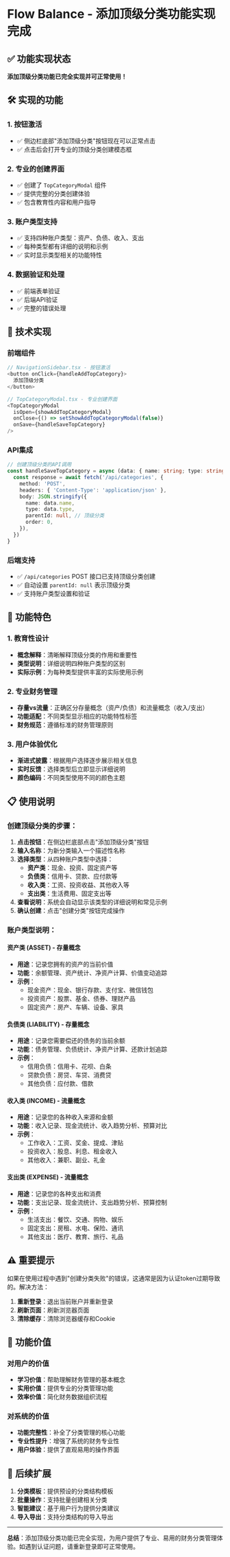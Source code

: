 # Flow Balance - 添加顶级分类功能实现完成

## ✅ 功能实现状态

**添加顶级分类功能已完全实现并可正常使用！**

## 🛠️ 实现的功能

### 1. 按钮激活

- ✅ 侧边栏底部"添加顶级分类"按钮现在可以正常点击
- ✅ 点击后会打开专业的顶级分类创建模态框

### 2. 专业的创建界面

- ✅ 创建了 `TopCategoryModal` 组件
- ✅ 提供完整的分类创建体验
- ✅ 包含教育性内容和用户指导

### 3. 账户类型支持

- ✅ 支持四种账户类型：资产、负债、收入、支出
- ✅ 每种类型都有详细的说明和示例
- ✅ 实时显示类型相关的功能特性

### 4. 数据验证和处理

- ✅ 前端表单验证
- ✅ 后端API验证
- ✅ 完整的错误处理

## 🔧 技术实现

### 前端组件

```typescript
// NavigationSidebar.tsx - 按钮激活
<button onClick={handleAddTopCategory}>
  添加顶级分类
</button>

// TopCategoryModal.tsx - 专业创建界面
<TopCategoryModal
  isOpen={showAddTopCategoryModal}
  onClose={() => setShowAddTopCategoryModal(false)}
  onSave={handleSaveTopCategory}
/>
```

### API集成

```typescript
// 创建顶级分类的API调用
const handleSaveTopCategory = async (data: { name: string; type: string }) => {
  const response = await fetch('/api/categories', {
    method: 'POST',
    headers: { 'Content-Type': 'application/json' },
    body: JSON.stringify({
      name: data.name,
      type: data.type,
      parentId: null, // 顶级分类
      order: 0,
    }),
  })
}
```

### 后端支持

- ✅ `/api/categories` POST 接口已支持顶级分类创建
- ✅ 自动设置 `parentId: null` 表示顶级分类
- ✅ 支持账户类型设置和验证

## 🎯 功能特色

### 1. 教育性设计

- **概念解释**：清晰解释顶级分类的作用和重要性
- **类型说明**：详细说明四种账户类型的区别
- **实际示例**：为每种类型提供丰富的实际使用示例

### 2. 专业财务管理

- **存量vs流量**：正确区分存量概念（资产/负债）和流量概念（收入/支出）
- **功能适配**：不同类型显示相应的功能特性标签
- **财务规范**：遵循标准的财务管理原则

### 3. 用户体验优化

- **渐进式披露**：根据用户选择逐步展示相关信息
- **实时反馈**：选择类型后立即显示详细说明
- **颜色编码**：不同类型使用不同的颜色主题

## 📋 使用说明

### 创建顶级分类的步骤：

1. **点击按钮**：在侧边栏底部点击"添加顶级分类"按钮
2. **输入名称**：为新分类输入一个描述性名称
3. **选择类型**：从四种账户类型中选择：
   - **资产类**：现金、投资、固定资产等
   - **负债类**：信用卡、贷款、应付款等
   - **收入类**：工资、投资收益、其他收入等
   - **支出类**：生活费用、固定支出等
4. **查看说明**：系统会自动显示该类型的详细说明和常见示例
5. **确认创建**：点击"创建分类"按钮完成操作

### 账户类型说明：

#### 资产类 (ASSET) - 存量概念

- **用途**：记录您拥有的资产的当前价值
- **功能**：余额管理、资产统计、净资产计算、价值变动追踪
- **示例**：
  - 现金资产：现金、银行存款、支付宝、微信钱包
  - 投资资产：股票、基金、债券、理财产品
  - 固定资产：房产、车辆、设备、家具

#### 负债类 (LIABILITY) - 存量概念

- **用途**：记录您需要偿还的债务的当前余额
- **功能**：债务管理、负债统计、净资产计算、还款计划追踪
- **示例**：
  - 信用负债：信用卡、花呗、白条
  - 贷款负债：房贷、车贷、消费贷
  - 其他负债：应付款、借款

#### 收入类 (INCOME) - 流量概念

- **用途**：记录您的各种收入来源和金额
- **功能**：收入记录、现金流统计、收入趋势分析、预算对比
- **示例**：
  - 工作收入：工资、奖金、提成、津贴
  - 投资收入：股息、利息、租金收入
  - 其他收入：兼职、副业、礼金

#### 支出类 (EXPENSE) - 流量概念

- **用途**：记录您的各种支出和消费
- **功能**：支出记录、现金流统计、支出趋势分析、预算控制
- **示例**：
  - 生活支出：餐饮、交通、购物、娱乐
  - 固定支出：房租、水电、保险、通讯
  - 其他支出：医疗、教育、旅行、礼品

## ⚠️ 重要提示

如果在使用过程中遇到"创建分类失败"的错误，这通常是因为认证token过期导致的。解决方法：

1. **重新登录**：退出当前账户并重新登录
2. **刷新页面**：刷新浏览器页面
3. **清除缓存**：清除浏览器缓存和Cookie

## 🎉 功能价值

### 对用户的价值

- **学习价值**：帮助理解财务管理的基本概念
- **实用价值**：提供专业的分类管理功能
- **效率价值**：简化财务数据组织流程

### 对系统的价值

- **功能完整性**：补全了分类管理的核心功能
- **专业性提升**：增强了系统的财务专业性
- **用户体验**：提供了直观易用的操作界面

## 🔮 后续扩展

1. **分类模板**：提供预设的分类结构模板
2. **批量操作**：支持批量创建相关分类
3. **智能建议**：基于用户行为提供分类建议
4. **导入导出**：支持分类结构的导入导出

---

**总结**：添加顶级分类功能已完全实现，为用户提供了专业、易用的财务分类管理体验。如遇到认证问题，请重新登录即可正常使用。
